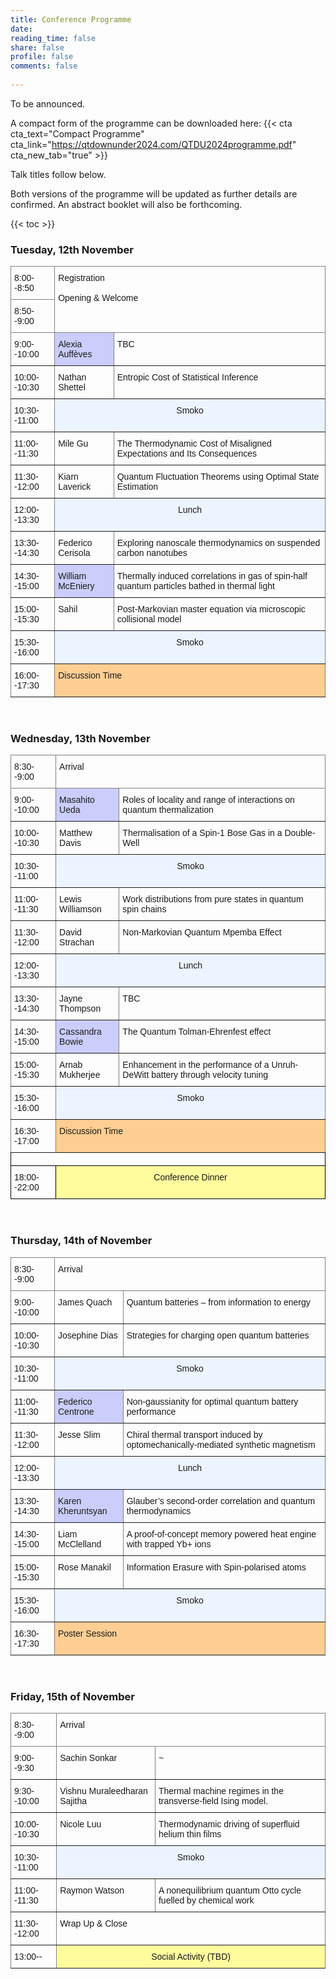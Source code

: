 ```yaml
---
title: Conference Programme
date: 
reading_time: false
share: false
profile: false
comments: false
 
---
```

To be announced.

A compact form of the programme can be downloaded here:
{{< cta cta_text="Compact Programme" cta_link="https://qtdownunder2024.com/QTDU2024programme.pdf" cta_new_tab="true" >}}

Talk titles follow below.

Both versions of the programme will be updated as further details are confirmed. An abstract booklet will also be forthcoming.

{{< toc >}}

### Tuesday, 12th November
<style type="text/css">
.tg  {border-collapse:collapse;border-spacing:0;}
.tg td{border-color:black;border-style:solid;border-width:1px;font-family:Arial, sans-serif;font-size:14px;
  overflow:hidden;padding:10px 5px;word-break:normal;}
.tg th{border-color:black;border-style:solid;border-width:1px;font-family:Arial, sans-serif;font-size:14px;
  font-weight:normal;overflow:hidden;padding:10px 5px;word-break:normal;}
.tg .tg-5w3z{background-color:#ecf4ff;border-color:inherit;text-align:center;vertical-align:top}
.tg .tg-0pky{border-color:inherit;text-align:left;vertical-align:top}
.tg .tg-61xu{background-color:#cbcefb;border-color:inherit;text-align:left;vertical-align:top}
.tg .tg-pidv{background-color:#ffce93;border-color:inherit;text-align:left;vertical-align:top}
</style>
<table class="tg">
<thead>
  <tr>
    <th class="tg-0pky">8:00--8:50</th>
    <th class="tg-0pky" colspan="2" rowspan="2">Registration<br><br>Opening &amp; Welcome</th>
  </tr>
  <tr>
    <th class="tg-0pky">8:50--9:00</th>
  </tr>
</thead>
<tbody>
  <tr>
    <td class="tg-0pky">9:00--10:00</td>
    <td class="tg-61xu">Alexia Auffèves</td>
    <td class="tg-0pky">TBC</td>
  </tr>
  <tr>
    <td class="tg-0pky">10:00--10:30</td>
    <td class="tg-0pky">Nathan Shettel</td>
    <td class="tg-0pky">Entropic Cost of Statistical Inference</td>
  </tr>
  <tr>
    <td class="tg-0pky">10:30--11:00</td>
    <td class="tg-5w3z" colspan="2">Smoko</td>
  </tr>
  <tr>
    <td class="tg-0pky">11:00--11:30</td>
    <td class="tg-0pky">Mile Gu</td>
    <td class="tg-0pky">The Thermodynamic Cost of Misaligned Expectations and Its Consequences</td>
  </tr>
  <tr>
    <td class="tg-0pky">11:30--12:00</td>
    <td class="tg-0pky">Kiarn Laverick</td>
    <td class="tg-0pky">Quantum Fluctuation Theorems using Optimal State Estimation</td>
  </tr>
  <tr>
    <td class="tg-0pky">12:00--13:30</td>
    <td class="tg-5w3z" colspan="2">Lunch</td>
  </tr>
    <tr>
    <td class="tg-0pky">13:30--14:30</td>
    <td class="tg-0pky">Federico Cerisola</td>
    <td class="tg-0pky">Exploring nanoscale thermodynamics on suspended carbon nanotubes</td>
  </tr>
  <tr>
    <td class="tg-0pky">14:30--15:00</td>
    <td class="tg-61xu">William McEniery</td>
    <td class="tg-0pky">Thermally induced correlations in gas of spin‐half quantum particles bathed in thermal light</td>
  </tr>
  <tr>
    <td class="tg-0pky">15:00--15:30</td>
    <td class="tg-0pky">Sahil</td>
    <td class="tg-0pky">Post‐Markovian master equation via microscopic collisional model</td>
  </tr>
  <tr>
    <td class="tg-0pky">15:30--16:00</td>
    <td class="tg-5w3z" colspan="2">Smoko</td>
  </tr>
  <tr>
    <td class="tg-0pky">16:00--17:30</td>
    <td class="tg-pidv" colspan="2">Discussion Time</td>
  </tr>
</tbody>
</table>


<br>

### Wednesday, 13th November
<style type="text/css">
.tg  {border-collapse:collapse;border-spacing:0;}
.tg td{border-color:black;border-style:solid;border-width:1px;font-family:Arial, sans-serif;font-size:14px;
  overflow:hidden;padding:10px 5px;word-break:normal;}
.tg th{border-color:black;border-style:solid;border-width:1px;font-family:Arial, sans-serif;font-size:14px;
  font-weight:normal;overflow:hidden;padding:10px 5px;word-break:normal;}
.tg .tg-5w3z{background-color:#ecf4ff;border-color:inherit;text-align:center;vertical-align:top}
.tg .tg-0pky{border-color:inherit;text-align:left;vertical-align:top}
.tg .tg-61xu{background-color:#cbcefb;border-color:inherit;text-align:left;vertical-align:top}
.tg .tg-pidv{background-color:#ffce93;border-color:inherit;text-align:left;vertical-align:top}
</style>
<table class="tg">
<thead>
  <tr>
    <th class="tg-0pky">8:30--9:00</th>
    <th class="tg-0pky" colspan="2">Arrival</th>
  </tr>
</thead>
<tbody>
  <tr>
    <td class="tg-0pky">9:00--10:00</td>
    <td class="tg-61xu">Masahito Ueda</td>
    <td class="tg-0pky">Roles of locality and range of interactions on quantum thermalization</td>
  </tr>
  <tr>
    <td class="tg-0pky">10:00--10:30</td>
    <td class="tg-0pky">Matthew Davis</td>
    <td class="tg-0pky">Thermalisation of a Spin‐1 Bose Gas in a Double‐Well</td>
  </tr>
  <tr>
    <td class="tg-0pky">10:30--11:00</td>
    <td class="tg-5w3z" colspan="2">Smoko</td>
  </tr>
  <tr>
    <td class="tg-0pky">11:00--11:30</td>
    <td class="tg-0pky">Lewis Williamson</td>
    <td class="tg-0pky">Work distributions from pure states in quantum spin chains</td>
  </tr>
  <tr>
    <td class="tg-0pky">11:30--12:00</td>
    <td class="tg-0pky">David Strachan</td>
    <td class="tg-0pky">Non‐Markovian Quantum Mpemba Effect</td>
  </tr>
  <tr>
    <td class="tg-0pky">12:00--13:30</td>
    <td class="tg-5w3z" colspan="2">Lunch</td>
  </tr>
    <tr>
    <td class="tg-0pky">13:30--14:30</td>
    <td class="tg-0pky">Jayne Thompson</td>
    <td class="tg-0pky">TBC</td>
  </tr>
  <tr>
    <td class="tg-0pky">14:30--15:00</td>
    <td class="tg-61xu">Cassandra Bowie</td>
    <td class="tg-0pky">The Quantum Tolman‐Ehrenfest effect</td>
  </tr>
  <tr>
    <td class="tg-0pky">15:00--15:30</td>
    <td class="tg-0pky">Arnab Mukherjee</td>
    <td class="tg-0pky">Enhancement in the performance of a Unruh‐DeWitt battery through velocity tuning</td>
  </tr>
    <tr>
    <td class="tg-0pky">15:30--16:00</td>
    <td class="tg-5w3z" colspan="2">Smoko</td>
  </tr>
  <tr>
    <td class="tg-0pky">16:30--17:00</td>
    <td class="tg-pidv" colspan="2">Discussion Time</td>
  </tr>
  <tr>
    <td class="tg-0lax" colspan="3"></td>
  </tr>
  <tr>
    <td class="tg-0lax">18:00--22:00</td>
    <td class="tg-8xib" colspan="2">Conference Dinner</td>
  </tr>
</tbody>
</table>

<br>

### Thursday, 14th of November

<style type="text/css">
.tg  {border-collapse:collapse;border-spacing:0;}
.tg td{border-color:black;border-style:solid;border-width:1px;font-family:Arial, sans-serif;font-size:14px;
  overflow:hidden;padding:10px 5px;word-break:normal;}
.tg th{border-color:black;border-style:solid;border-width:1px;font-family:Arial, sans-serif;font-size:14px;
  font-weight:normal;overflow:hidden;padding:10px 5px;word-break:normal;}
.tg .tg-5w3z{background-color:#ecf4ff;border-color:inherit;text-align:center;vertical-align:top}
.tg .tg-0pky{border-color:inherit;text-align:left;vertical-align:top}
.tg .tg-c6of{background-color:#ffffff;border-color:inherit;text-align:left;vertical-align:top}
.tg .tg-61xu{background-color:#cbcefb;border-color:inherit;text-align:left;vertical-align:top}
.tg .tg-pidv{background-color:#ffce93;border-color:inherit;text-align:left;vertical-align:top}
.tg .tg-0lax{text-align:left;vertical-align:top}
.tg .tg-8xib{background-color:#fffc9e;text-align:center;vertical-align:top}
</style>
<table class="tg">
<thead>
  <tr>
    <th class="tg-0pky">8:30--9:00</th>
    <th class="tg-0pky" colspan="2">Arrival</th>
  </tr>
</thead>
<tbody>
  <tr>
    <td class="tg-0pky">9:00--10:00</td>
    <td class="tg-c6of">James Quach<br></td>
    <td class="tg-0pky">Quantum batteries – from information to energy<br></td>
  </tr>
  <tr>
    <td class="tg-0pky">10:00--10:30</td>
    <td class="tg-0pky">Josephine Dias</td>
    <td class="tg-0pky">Strategies for charging open quantum batteries</td>
  </tr>
  <tr>
    <td class="tg-0pky">10:30--11:00</td>
    <td class="tg-5w3z" colspan="2">Smoko</td>
  </tr>
    <tr>
    <td class="tg-0pky">11:00--11:30</td>
    <td class="tg-61xu">Federico Centrone</td>
    <td class="tg-0pky">Non‐gaussianity for optimal quantum battery performance</td>
  </tr>
  <tr>
    <td class="tg-0pky">11:30--12:00</td>
    <td class="tg-0pky">Jesse Slim</td>
    <td class="tg-0pky">Chiral thermal transport induced by optomechanically‐mediated synthetic magnetism</td>
  </tr>
  <tr>
    <td class="tg-0pky">12:00--13:30</td>
    <td class="tg-5w3z" colspan="2">Lunch</td>
  </tr>
  <tr>
    <td class="tg-0pky">13:30--14:30</td>
    <td class="tg-61xu">Karen Kheruntsyan</td>
    <td class="tg-0pky">Glauber’s second‐order correlation and quantum thermodynamics<br></td>
  </tr>
  <tr>
    <td class="tg-0pky">14:30--15:00</td>
    <td class="tg-0pky">Liam McClelland</td>
    <td class="tg-0pky">A proof‐of‐concept memory powered heat engine with trapped Yb+ ions<br></td>
  </tr>
  <tr>
    <td class="tg-0pky">15:00--15:30</td>
    <td class="tg-0pky">Rose Manakil</td>
    <td class="tg-0pky">Information Erasure with Spin‐polarised atoms</td>
  </tr>
  <tr>
    <td class="tg-0pky">15:30--16:00</td>
    <td class="tg-5w3z" colspan="2">Smoko</td>
  </tr>
  <tr>
    <td class="tg-0pky">16:30--17:30</td>
    <td class="tg-pidv" colspan="2">Poster Session</td>
  </tr>
</tbody>
</table>

<br>

### Friday, 15th of November

<style type="text/css">
.tg  {border-collapse:collapse;border-spacing:0;}
.tg td{border-color:black;border-style:solid;border-width:1px;font-family:Arial, sans-serif;font-size:14px;
  overflow:hidden;padding:10px 5px;word-break:normal;}
.tg th{border-color:black;border-style:solid;border-width:1px;font-family:Arial, sans-serif;font-size:14px;
  font-weight:normal;overflow:hidden;padding:10px 5px;word-break:normal;}
.tg .tg-5w3z{background-color:#ecf4ff;border-color:inherit;text-align:center;vertical-align:top}
.tg .tg-0pky{border-color:inherit;text-align:left;vertical-align:top}
.tg .tg-hafo{background-color:#fffc9e;border-color:inherit;text-align:center;vertical-align:top}
</style>
<table class="tg">
<thead>
  <tr>
    <th class="tg-0pky">8:30--9:00</th>
    <th class="tg-0pky" colspan="2">Arrival</th>
  </tr>
</thead>
<tbody>
  <tr>
    <td class="tg-0pky">9:00--9:30</td>
    <td class="tg-0pky">Sachin Sonkar</td>
    <td class="tg-0pky">~</td>
  </tr>
  <tr>
    <td class="tg-0pky">9:30--10:00</td>
    <td class="tg-0pky">Vishnu Muraleedharan Sajitha</td>
    <td class="tg-0pky">Thermal machine regimes in the transverse‐field Ising model.</td>
  </tr>
  <tr>
    <td class="tg-0pky">10:00--10:30</td>
    <td class="tg-0pky">Nicole Luu</td>
    <td class="tg-0pky">Thermodynamic driving of superfluid helium thin films</td>
  </tr>
  <tr>
    <td class="tg-0pky">10:30--11:00</td>
    <td class="tg-5w3z" colspan="2">Smoko</td>
  </tr>
  <tr>
    <td class="tg-0pky">11:00--11:30</td>
    <td class="tg-0pky">Raymon Watson</td>
    <td class="tg-0pky">A nonequilibrium quantum Otto cycle fuelled by chemical work</td>
  </tr>
  <tr>
    <td class="tg-0pky">11:30--12:00</td>
    <td class="tg-0pky" colspan="2">Wrap Up &amp; Close</td>
  </tr>
  <tr>
    <td class="tg-0pky">13:00--</td>
    <td class="tg-hafo" colspan="2">Social Activity (TBD)</td>
  </tr>
</tbody>
</table>
